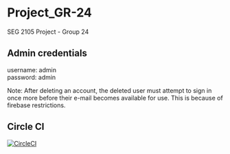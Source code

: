 # Project_GR-24
SEG 2105 Project - Group 24

## Admin credentials
username: admin  
password: admin

Note: After deleting an account, the deleted user must attempt to sign in once more before their e-mail becomes available for use. This is because of firebase restrictions.

## Circle CI
[![CircleCI](https://circleci.com/gh/SEG2105-uottawa/Project_GR-24.svg?style=svg&circle-token=a27d9f63a34aa4f6381f3143bef98666558391d7)](https://github.com/SEG2105-uottawa/Project_GR-24)
